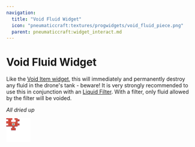 ```yaml
---
navigation:
  title: "Void Fluid Widget"
  icon: "pneumaticcraft:textures/progwidgets/void_fluid_piece.png"
  parent: pneumaticcraft:widget_interact.md
---
```


# Void Fluid Widget

Like the [Void Item widget](./void_item.md), this will immediately and permanently destroy any fluid in the drone's tank - beware! It is very strongly recommended to use this in conjunction with an [Liquid Filter](./liquid_filter.md). With a filter, only fluid allowed by the filter will be voided.

*All dried up*

![](void_fluid_piece.png)

